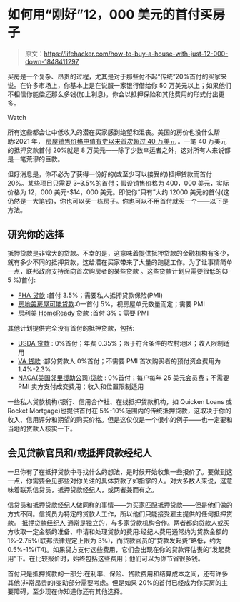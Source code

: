 # 如何用“刚好”12，000 美元的首付买房子

> 原文：<https://lifehacker.com/how-to-buy-a-house-with-just-12-000-down-1848411297>

买房是一个复杂、昂贵的过程，尤其是对于那些付不起“传统”20%首付的买家来说。在许多市场上，你基本上是在说服一家银行借给你 50 万美元以上；如果他们不相信你能偿还那么多钱(加上利息)，你会以抵押保险和其他费用的形式付出更多。

Watch

所有这些都会让中低收入的潜在买家感到绝望和沮丧。美国的房价也没什么帮助:2021 年， [房屋销售价格中值有史以来首次超过 40 万美元](https://fred.stlouisfed.org/series/MSPUS) 。一笔 40 万美元的抵押贷款首付 20%就是 8 万美元——除了少数幸运者之外，这对所有人来说都是一笔荒谬的巨款。

但好消息是，你不必为了获得一份好的(或至少可以接受的)抵押贷款而首付 20%。某些项目只需要 3–3.5%的首付；假设销售价格为 400，000 美元，实际价格为 12，000 美元-$14，000 美元。即使你“只有”大约 12000 美元的首付(这仍然是一大笔钱)，你也可以买一栋房子。你也可以不用首付就买一个——以下是方法。

## 研究你的选择

抵押贷款是非常大的贷款。不幸的是，这意味着提供抵押贷款的金融机构有多少，就有多少不同的抵押贷款，这给潜在买家带来了大量的跑腿工作。为了让事情简单一点，联邦政府支持面向首次购房者的某些贷款 。这些贷款计划只需要很低的(3–5 %)首付:

*   [FHA 贷款](https://www.hud.gov/buying/loans) :首付 3.5%；需要私人抵押贷款保险(PMI)
*   [房地美房屋可能贷款](https://www.fdic.gov/resources/bankers/affordable-mortgage-lending-center/guide/part-1-docs/freddie-home-possible.pdf):0—首付 5%，视房屋单元数量而定；需要 PMI
*   [房利美 HomeReady 贷款](https://singlefamily.fanniemae.com/originating-underwriting/mortgage-products/homeready-mortgage) :首付 3%；需要 PMI

其他计划提供完全没有首付的抵押贷款，包括:

*   [USDA 贷款](https://www.rd.usda.gov/programs-services/single-family-housing-programs/single-family-housing-guaranteed-loan-program) : 0%首付；年费 0.35%；限于符合条件的农村地区；收入限制适用
*   [VA 贷款](https://www.benefits.va.gov/HOMELOANS/documents/docs/VA_Buyers_Guide.pdf) :部分贷款人 0%首付；不需要 PMI 首次购买者的预付资金费用为 1.4%-2.3%
*   [NACA(美国邻里援助公司)贷款](https://www.naca.com) : 0%首付；每户每年 25 美元会员费；不需要 PMI 卖方支付成交费用；收入和位置限制适用

一些私人贷款机构(银行、信用合作社、在线抵押贷款机构，如 Quicken Loans 或 Rocket Mortgage)也提供首付在 5%-10%范围内的传统抵押贷款，这取决于你的收入、信用评分和期望的购买价格。但是这仅仅是一个很小的例子——也一定要和当地的贷款人核实一下。

## 会见贷款官员和/或抵押贷款经纪人

一旦你有了在抵押贷款中寻找什么的想法，是时候开始收集一些报价了。要做到这一点，你需要会见那些对你关注的具体贷款了如指掌的人。对大多数人来说，这意味着联系信贷员，抵押贷款经纪人，或两者兼而有之。

信贷员和抵押贷款经纪人做同样的事情——为买家匹配抵押贷款——但是他们做的方式不同。信贷员为特定的贷款人工作，所以他们只能接受雇主提供的任何抵押贷款。 [抵押贷款经纪人](https://lifehacker.com/when-to-hire-a-mortgage-broker-1827149887) 通常是独立的，与多家贷款机构合作。两者都向贷款人或买方收取一定金额的准备、申请和处理贷款的费用:经纪人费用通常约为贷款金额的 1%-2.75%(联邦法律规定上限为 3%)，而贷款官员的“贷款发起费”略低，约为 0.5%-1%(T4)。如果贷方支付这些费用，它们会出现在你的贷款评估表的“发起费用”下。在比较报价时，始终包括这些费用；他们可以为你节省很多钱。

首付只是抵押贷款的一部分:在利率、保险、贷款费用和结算成本之间，还有许多其他(非常昂贵的)变动部分需要考虑。但是如果 20%的首付已经成为你买房的主要障碍，至少现在你知道你还有其他选择。